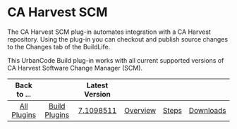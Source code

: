
CA Harvest SCM
==============


The CA Harvest SCM plug-in automates integration with a CA Harvest repository. Using the plug-in you can checkout and 
publish source changes to the Changes tab of the BuildLife. 


This UrbanCode Build plug-in works with all current 
supported versions of CA Harvest Software Change Manager (SCM).




|Back to ...||Latest Version||||
| :---: | :---: | :---: | :---: | :---: | :---: |
|[All Plugins](../../index.md)|[Build Plugins](../README.md)|[7.1098511](https://raw.githubusercontent.com/UrbanCode/IBM-UCB-PLUGINS/main/files/Harvest/Harvest-hcl-7.1098511.zip)|[Overview](overview.md)|[Steps](steps.md)|[Downloads](downloads.md)|
